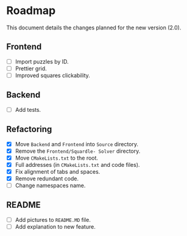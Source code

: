 # Roadmap
This document details the changes planned for the new version (2.0).

## Frontend
- [ ] Import puzzles by ID.
- [ ] Prettier grid.
- [ ] Improved squares clickability.

## Backend
- [ ] Add tests.

## Refactoring
- [X] Move `Backend` and `Frontend` into `Source` directory.
- [X] Remove the `Frontend/Squardle- Solver` directory.
- [X] Move `CMakeLists.txt` to the root.
- [X] Full addresses (in `CMakeLists.txt` and code files).
- [X] Fix alignment of tabs and spaces.
- [X] Remove redundant code.
- [ ] Change namespaces name.

## README
- [ ] Add pictures to `README.MD` file.
- [ ] Add explanation to new feature.
